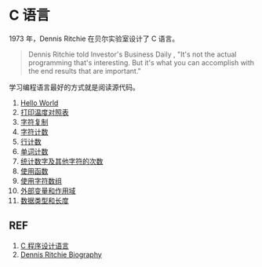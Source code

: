 # C 语言

1973 年，Dennis Ritchie 在贝尔实验室设计了 C 语言。

> Dennis Ritchie told Investor's Business Daily , "It's not the actual programming that's interesting. But it's what you can accomplish with the end results that are important."

学习编程语言最好的方式就是阅读源代码。

1. [Hello World](./c_hello-world.md)
1. [打印温度对照表](./c_temperature-table.md)
1. [字符复制](./c_copy.md)
1. [字符计数](./c_count-char.md)
1. [行计数](./c_count-line.md)
1. [单词计数](./c_count-word.md)
1. [统计数字及其他字符的次数](./c_count-in-array.md)
1. [使用函数](./c_func.md)
1. [使用字符数组](./c_char-array.md)
1. [外部变量和作用域](./c_external-scope.md)
1. [数据类型和长度](./c_type-bytes.md)

## REF

1. [C 程序设计语言](https://book.douban.com/subject/1139336/)
1. [Dennis Ritchie Biography](https://www.notablebiographies.com/supp/Supplement-Mi-So/Ritchie-Dennis.html)